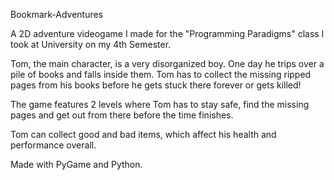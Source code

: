 Bookmark-Adventures

A 2D adventure videogame I made for the "Programming Paradigms" class I took at University on my 4th Semester.

Tom, the main character, is a very disorganized boy. One day he trips over a pile of books and falls inside them. Tom has to collect the missing ripped pages from his books before he gets stuck there forever or gets killed!

The game features 2 levels where Tom has to stay safe, find the missing pages and get out from there before the time finishes.

Tom can collect good and bad items, which affect his health and performance overall.

Made with PyGame and Python.
